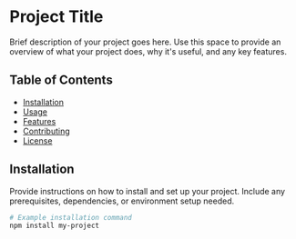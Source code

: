 # Project Title

Brief description of your project goes here. Use this space to provide an overview of what your project does, why it's useful, and any key features.

## Table of Contents

- [Installation](#installation)
- [Usage](#usage)
- [Features](#features)
- [Contributing](#contributing)
- [License](#license)

## Installation

Provide instructions on how to install and set up your project. Include any prerequisites, dependencies, or environment setup needed.

```bash
# Example installation command
npm install my-project
